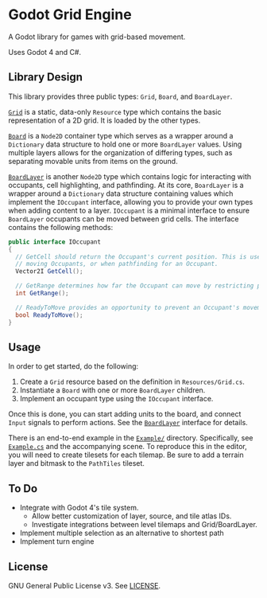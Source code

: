 # Godot Grid Engine

A Godot library for games with grid-based movement.

Uses Godot 4 and C#.

## Library Design

This library provides three public types: `Grid`, `Board`, and `BoardLayer`.

[`Grid`](Resources/Grid.cs) is a static, data-only `Resource` type which
contains the basic representation of a 2D grid. It is loaded by the other
types.

[`Board`](Scenes/Board.cs) is a `Node2D` container type which serves as a
wrapper around a `Dictionary` data structure to hold one or more `BoardLayer`
values. Using multiple layers allows for the organization of differing types,
such as separating movable units from items on the ground.

[`BoardLayer`](Scenes/BoardLayer.cs) is another `Node2D` type which contains
logic for interacting with occupants, cell highlighting, and pathfinding. At
its core, `BoardLayer` is a wrapper around a `Dictionary` data structure
containing values which implement the `IOccupant` interface, allowing you to
provide your own types when adding content to a layer. `IOccupant` is a minimal
interface to ensure `BoardLayer` occupants can be moved between grid cells. The
interface contains the following methods:

```cs
public interface IOccupant
{
  // GetCell should return the Occupant's current position. This is used when
  // moving Occupants, or when pathfinding for an Occupant.
  Vector2I GetCell();

  // GetRange determines how far the Occupant can move by restricting pathfinding.
  int GetRange();

  // ReadyToMove provides an opportunity to prevent an Occupant's movement.
  bool ReadyToMove();
}
```

## Usage

In order to get started, do the following:

1. Create a `Grid` resource based on the definition in `Resources/Grid.cs`.
1. Instantiate a `Board` with one or more `BoardLayer` children.
1. Implement an occupant type using the `IOccupant` interface.

Once this is done, you can start adding units to the board, and connect `Input`
signals to perform actions. See the [`BoardLayer`](https://github.com/willroberts/godot-grid-engine/blob/main/Scenes/BoardLayer.cs)
interface for details.

There is an end-to-end example in the [`Example/`](Example) directory.
Specifically, see [`Example.cs`](Example/Example.cs) and the accompanying scene.
To reproduce this in the editor, you will need to create tilesets for each
tilemap. Be sure to add a terrain layer and bitmask to the `PathTiles` tileset.

## To Do

- Integrate with Godot 4's tile system.
  - Allow better customization of layer, source, and tile atlas IDs.
  - Investigate integrations between level tilemaps and Grid/BoardLayer.
- Implement multiple selection as an alternative to shortest path
- Implement turn engine

## License

GNU General Public License v3. See [LICENSE](LICENSE).
